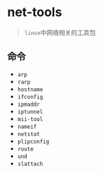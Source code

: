# net-tools

> `linux`中网络相关的工具包

## 命令

- `arp`
- `rarp`
- `hostname`
- `ifconfig`
- `ipmaddr`
- `iptunnel`
- `mii-tool`
- `nameif`
- `netstat`
- `plipconfig`
- `route`
- `und`
- `slattach`
